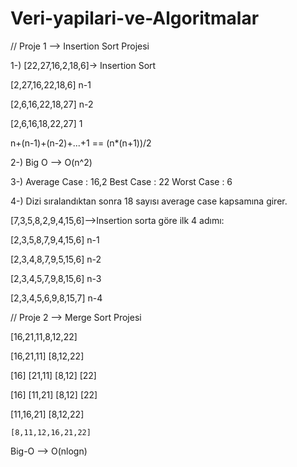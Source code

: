 # Veri-yapilari-ve-Algoritmalar

// Proje 1 --> Insertion Sort Projesi
 
1-) [22,27,16,2,18,6]-> Insertion Sort

  [2,27,16,22,18,6]  n-1

  [2,6,16,22,18,27]  n-2

  [2,6,16,18,22,27] 1

  n+(n-1)+(n-2)+...+1 == (n*(n+1))/2

2-)  Big O --> O(n^2)

3-) Average Case : 16,2
    Best Case : 22
    Worst Case : 6

4-) Dizi sıralandıktan sonra 18 sayısı average case kapsamına girer. 

  [7,3,5,8,2,9,4,15,6]-->Insertion sorta göre ilk 4 adımı:
 
  [2,3,5,8,7,9,4,15,6]  n-1    
  
  [2,3,4,8,7,9,5,15,6]  n-2
  
  [2,3,4,5,7,9,8,15,6]  n-3
  
  [2,3,4,5,6,9,8,15,7]  n-4
 

// Proje 2 --> Merge Sort Projesi

[16,21,11,8,12,22]

[16,21,11]          [8,12,22]

[16] [21,11]        [8,12]  [22]

[16] [11,21]        [8,12]  [22]

[11,16,21]          [8,12,22]

    [8,11,12,16,21,22]
    
 Big-O --> O(nlogn)
